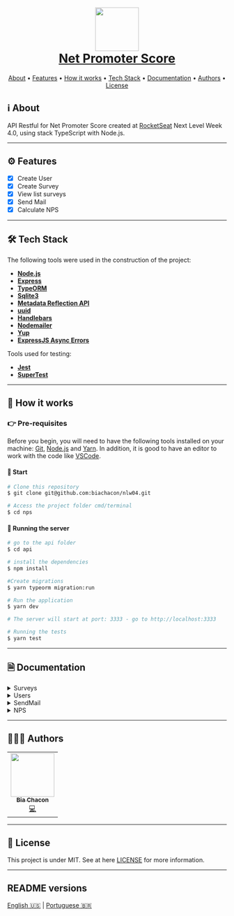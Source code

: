 <h1 align="center" style="color:#0091EA; font-weight:bold;">
     <img 
    src="https://user-images.githubusercontent.com/42190754/109390785-5a757d00-78f2-11eb-9f90-e0539e877e06.png"
    float="center"
    width="100" height="100"
    />
    <br/>
  <a href="#"> Net Promoter Score </a>
</h1>

<p align="center">
 <a href="#ℹ%EF%B8%8F-about">About</a> •
 <a href="#%EF%B8%8F-features">Features</a> •
 <a href="#-how-it-works">How it works</a> •
 <a href="#-tech-stack">Tech Stack</a> •
 <a href="#-documentation">Documentation</a> •
 <a href="#-authors">Authors</a> •
 <a href="#-license">License</a>
</p>

## ℹ️ About

API Restful for Net Promoter Score created at [RocketSeat](https://rocketseat.com.br/) Next Level Week 4.0, using stack TypeScript with Node.js.

---

## ⚙️ Features

- [x] Create User
- [x] Create Survey
- [x] View list surveys
- [x] Send Mail
- [x] Calculate NPS

---

## 🛠 Tech Stack

The following tools were used in the construction of the project:

- **[Node.js](https://nodejs.org/en/)**
- **[Express](https://expressjs.com/)**
- **[TypeORM](https://www.npmjs.com/package/typeorm)**
- **[Sqlite3](https://www.npmjs.com/package/sqlite3)**
- **[Metadata Reflection API](https://www.npmjs.com/package/reflect-metadata)**
- **[uuid](https://www.npmjs.com/package/uuid)**
- **[Handlebars](https://handlebarsjs.com/)**
- **[Nodemailer](https://nodemailer.com/about/)**
- **[Yup](https://www.npmjs.com/package/yup)**
- **[ExpressJS Async Errors](https://www.npmjs.com/package/express-async-errors)**

Tools used for testing:

- **[Jest](https://jestjs.io/)**
- **[SuperTest](https://www.npmjs.com/package/supertest)**

---

## 🚀 How it works

### 👉 Pre-requisites

Before you begin, you will need to have the following tools installed on your machine: [Git](https://git-scm.com), [Node.js](https://nodejs.org/en/) and [Yarn](https://yarnpkg.com/). In addition, it is good to have an editor to work with the code like [VSCode](https://code.visualstudio.com/).

#### 🏁 Start

```bash
# Clone this repository
$ git clone git@github.com:biachacon/nlw04.git

# Access the project folder cmd/terminal
$ cd nps
```

#### 🎲 Running the server

```bash
# go to the api folder
$ cd api

# install the dependencies
$ npm install

#Create migrations
$ yarn typeorm migration:run

# Run the application
$ yarn dev

# The server will start at port: 3333 - go to http://localhost:3333

# Running the tests
$ yarn test
```

---

## 🗎 Documentation

<details>
  <summary>Surveys</summary>

## Surveys [/surveys]

### 📍 Create Survey [POST]

#### **Request**

- Body

```bash
{
  "name": "Name User",
  "email": "example@email.com"
}
```

#### **Response 201 (application/json)**

```bash
[
  {
    "id": "f34635eb-a4c4-4698-94af-19bdd923a003",
    "title": "Queremos ouvir sua opinião!",
    "description": "De 0 a 10, quanto você recomendaria a Empresa?",
    "created_at": "2021-02-26T13:35:34.000Z"
  }
]
```

### 📍 List all Surveys [GET]

#### **Response 200 (application/json)**

```bash
{
  "id": "feecb0ce-c336-462c-a05e-ac9a0c9f1049",
  "title": "Queremos ouvir sua opinião!",
  "description": "De 0 a 10, quanto você recomendaria a Empresa X?",
  "created_at": "2021-02-27T15:07:13.000Z"
}
```

</details>

<details>
  <summary>Users</summary>

## Users [/users]

### 📍 Create User [POST]

#### **Request**

- Body

```bash
{
  "name": "Name User",
  "email": "example@email.com"
}
```

#### **Response 201 (application/json)**

```bash
{
  "id": "413ecd5c-7932-41b1-b4d2-06c976303450",
  "name": "Name User",
  "email": "example@email.com",
  "created_at": "2021-02-27T15:06:33.000Z"
}
```

</details>

<details>
  <summary>SendMail</summary>

## SendMail [/sendMail]

### 📍 Send [POST]

#### **Request**

- Body

```bash
{
  "email": "example@email.com",
  "survey_id": "f34635eb-a4c4-4698-94af-19bdd923a003"
}
```

#### **Response 200 (application/json)**

```bash
{
  "id": "36408f2d-ee50-4456-a07b-101e695b794a",
  "user_id": "413ecd5c-7932-41b1-b4d2-06c976303450",
  "survey_id": "f34635eb-a4c4-4698-94af-19bdd923a003",
  "created_at": "2021-02-27T15:08:07.000Z"
}
```

</details>

<details>
  <summary>NPS</summary>

## NPS [/nps/:id_survey]

## 📍 Calculate NPS

#### **Response 200 (application/json)**

```bash
{
  "detractor": 1,
  "promoters": 2,
  "passive": 0,
  "totalAnswers": 3,
  "nps": 33.33
}
```

</details>

---

## 👩🏽‍💻 Authors

<table>
  <tr>
    <td align="center"><a href="https://github.com/biachacon"><img src="https://avatars1.githubusercontent.com/u/42190754?s=460&u=a5cbe42a4868b2bac9615226044b9cec15cee418&v=4" width="100px;" alt=""/><br /><sub><b>Bia Chacon</b></sub></a><br /><a href="https://github.com/BiaChacon/nps" title="Code">💻</a></td>
  <tr>
</table>

---

## 📝 License

This project is under MIT. See at here [LICENSE](https://github.com/BiaChacon/nps/blob/main/LICENSE) for more information.

---

## README versions

[English 🇺🇸](./README.md) | [Portuguese 🇧🇷](./README.pt-br.md)
